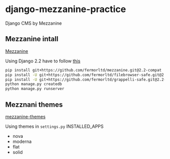 # django-mezzanine-practice
Django CMS by Mezzanine

## Mezzanine intall

[Mezzanine](https://github.com/stephenmcd/mezzanine)

Using Django 2.2 have to follow [this](https://github.com/stephenmcd/mezzanine/issues/1910)

``` bash
pip install git+https://github.com/fermorltd/mezzanine.git@2.2-compat
pip install -U git+https://github.com/fermorltd/filebrowser-safe.git@2.2-compat
pip install -U git+https://github.com/fermorltd/grappelli-safe.git@2.2-compat
python manage.py createdb
python manage.py runserver
```

## Mezznani themes

[mezzanine-themes](https://github.com/thecodinghouse/mezzanine-themes)

Using themes in `settings.py` INSTALLED_APPS
- nova
- moderna
- flat
- solid
